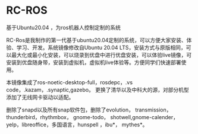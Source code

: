 # RC-ROS
基于Ubuntu20.04 ，为ros机器人控制定制的系统

RC-Ros是我制作的第一代基于ubuntu20.04定制的系统，可以方便大家安装、体验、学习、开发。系统镜像修改自Ubuntu 20.04 LTS，安装方式与原版相同，可以最大化或最小化安装，可以烧录到优盘中进行优盘安装，可以体验live镜像，可安装到优盘随身带，安装到虚拟机，虚拟机live体验等。方便同学们快速部署使用。

本镜像集成了ros-noetic-desktop-full，rosdepc，.vs code，.kazam，.synaptic,gazebo。
更换了清华以及中科大的源，对部分机型添加了无线网卡驱动以适配。

删除了snapd以及所有snap软件包，删除了evolution， transmission， thunderbird，rhythmbox， gnome-todo， shotwell,gnome-calender，yelp，libreoffice，多国语言，hunspell ，ibu*， mythes*。

